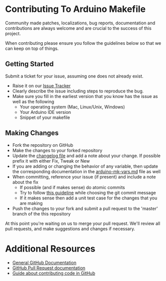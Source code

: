 # Contributing To Arduino Makefile

Community made patches, localizations, bug reports, documentation and contributions are always welcome and are crucial to the success of this project.

When contributing please ensure you follow the guidelines below so that we can keep on top of things.

## Getting Started

Submit a ticket for your issue, assuming one does not already exist.

- Raise it on our [Issue Tracker](https://github.com/sudar/Arduino-Makefile/issues)
- Clearly describe the issue including steps to reproduce the bug.
- Make sure you fill in the earliest version that you know has the issue as well as the following
    - Your operating system (Mac, Linux/Unix, Windows)
    - Your Arduino IDE version
    - Snippet of your makefile

## Making Changes

- Fork the repository on GitHub
- Make the changes to your forked repository
- Update the [changelog file](HISTORY.md) and add a note about your change. If possible prefix it with either Fix, Tweak or New
- If you are adding or changing the behavior of any variable, then update the corresponding documentation in the [arduino-mk-vars.md](arduino-mk-vars.md) file as well
- When committing, reference your issue (if present) and include a note about the fix
    - If possible (and if makes sense) do atomic commits
    - Try to follow [this guideline](http://tbaggery.com/2008/04/19/a-note-about-git-commit-messages.html) while choosing the git commit message
    - If it makes sense then add a unit test case for the changes that you are making
- Push the changes to your fork and submit a pull request to the 'master' branch of the this repository

At this point you're waiting on us to merge your pull request. We'll review all pull requests, and make suggestions and changes if necessary.

# Additional Resources

- [General GitHub Documentation](http://help.github.com/)
- [GitHub Pull Request documentation](http://help.github.com/en/github/collaborating-with-issues-and-pull-requests/creating-a-pull-request)
- [Guide about contributing code in GitHub](http://sudarmuthu.com/blog/contributing-to-project-hosted-in-github)
